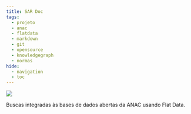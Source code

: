 ```yaml
---
title: SAR Doc
tags: 
  - projeto
  - anac 
  - flatdata  
  - markdown 
  - git 
  - opensource 
  - knowledgegraph 
  - normas
hide:
  - navigation
  - toc
---
```


![](https://i.imgur.com/aNoWWIu.png)

Buscas integradas às bases de dados abertas da ANAC usando Flat Data.
